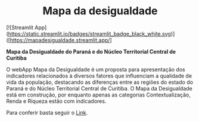 <h1 align="center">Mapa da desigualdade</h1>

[![Streamlit App]
(https://static.streamlit.io/badges/streamlit_badge_black_white.svg)]([https://mapadesigualdade.streamlit.app/]

**Mapa da Desigualdade do Paraná e do Núcleo Territorial Central de Curitiba**

O webApp Mapa da Desigualdade é um proposta para apresentação dos indicadores relacionados à diversos fatores que influenciam a qualidade de vida da população, destacando as diferenças entre as regiões do estado do Paraná e do Núcleo Territorial Central de Curitiba.
O Mapa da Desigualdade está em construção, por enquanto apenas as categorias Contextualização, Renda e Riqueza estão com indicadores.

Para conferir basta seguir o [Link](https://mapadesigualdade.streamlit.app/).

